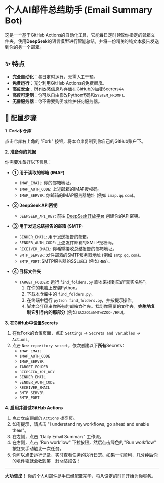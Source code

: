 # 个人AI邮件总结助手 (Email Summary Bot)

这是一个基于GitHub Actions的自动化工具，它能每日定时读取你指定的邮箱文件夹，使用**DeepSeek**的语言模型进行智能总结，并将一份精美的纯文本报告发送到你的另一个邮箱。

## ✨ 特点

- **完全自动化**：每日定时运行，无需人工干预。
- **免费运行**：充分利用GitHub Actions的免费额度。
- **高度安全**：所有敏感信息均存储在GitHub的加密Secrets中。
- **高度可定制**：你可以自由修改Python代码和`SYSTEM_PROMPT`。
- **无需服务器**：你不需要购买或维护任何服务器。

## 🚀 配置步骤

**1. Fork本仓库**

点击仓库右上角的 "Fork" 按钮，将本仓库复制到你自己的GitHub账户下。

**2. 准备你的凭据**

你需要准备好以下信息：

- **① 用于读取的邮箱 (IMAP)**
    - `IMAP_EMAIL`: 你的邮箱地址。
    - `IMAP_AUTH_CODE`: 上述邮箱的IMAP授权码。
    - `IMAP_SERVER`: 你邮箱的IMAP服务器地址 (例如 `imap.qq.com`)。

- **② DeepSeek API密钥**
    - `DEEPSEEK_API_KEY`: 前往 [DeepSeek开放平台](https://platform.deepseek.com/api_keys) 创建你的API密钥。

- **③ 用于发送总结报告的邮箱 (SMTP)**
    - `SENDER_EMAIL`: 用于发送报告的邮箱。
    - `SENDER_AUTH_CODE`: 上述发件邮箱的SMTP授权码。
    - `RECEIVER_EMAIL`: 你希望接收总结报告的邮箱地址。
    - `SMTP_SERVER`: 发件邮箱的SMTP服务器地址 (例如 `smtp.qq.com`)。
    - `SMTP_PORT`: SMTP服务器的SSL端口 (例如 `465`)。

- **④ 目标文件夹**
    - `TARGET_FOLDER`: 运行 `find_folders.py` 脚本来找到它的“真实名称”。
      1. 在你的电脑上安装Python。
      2. 下载本仓库中的 `find_folders.py`。
      3. 在终端中运行 `python find_folders.py`，并按提示操作。
      4. 脚本会打印出你所有的邮箱文件夹。找到你需要的文件夹，**完整地复制它引号内的那部分** (例如 `&UXZO1mWHTvZZOQ-/HKU`)。

**3. 在GitHub中设置Secrets**

1.  在你Fork的仓库页面，点击 `Settings` -> `Secrets and variables` -> `Actions`。
2.  点击 `New repository secret`，依次创建以下**所有**Secrets：
    - `IMAP_EMAIL`
    - `IMAP_AUTH_CODE`
    - `IMAP_SERVER`
    - `TARGET_FOLDER`
    - `DEEPSEEK_API_KEY`
    - `SENDER_EMAIL`
    - `SENDER_AUTH_CODE`
    - `RECEIVER_EMAIL`
    - `SMTP_SERVER`
    - `SMTP_PORT`

**4. 启用并测试GitHub Actions**

1.  点击仓库顶部的 `Actions` 标签页。
2.  如有提示，请点击 "I understand my workflows, go ahead and enable them"。
3.  在左侧，点击 "Daily Email Summary" 工作流。
4.  在右侧，点击 "Run workflow" 下拉按钮，然后点击绿色的 "Run workflow" 按钮来手动触发一次任务。
5.  你可以点击运行记录，实时查看任务的执行日志。如果一切顺利，几分钟后你的收件箱就会收到第一封总结报告！

---

**大功告成！** 你的个人AI邮件助手已经配置完毕，将从设定的时间开始为你服务。